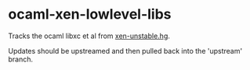 ocaml-xen-lowlevel-libs
=======================

Tracks the ocaml libxc et al from [xen-unstable.hg](http://xenbits.xensource.com/xen-unstable.hg).

Updates should be upstreamed and then pulled back into the 'upstream' branch.
